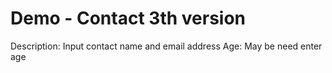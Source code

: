 # Demo - Contact 3th version

Description: Input contact name and email address
Age: May be need enter age
